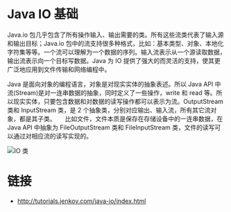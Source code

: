 # Java IO 基础

Java.io 包几乎包含了所有操作输入、输出需要的类。所有这些流类代表了输入源和输出目标；Java.io 包中的流支持很多种格式，比如：基本类型、对象、本地化字符集等等。一个流可以理解为一个数据的序列。输入流表示从一个源读取数据，输出流表示向一个目标写数据。Java 为 IO 提供了强大的而灵活的支持，使其更广泛地应用到文件传输和网络编程中。

Java 是面向对象的编程语言，对象是对现实实体的抽象表述。所以 Java API 中流(Stream)是对一连串数据的抽象，同时定义了一些操作，write 和 read 等。所以现实实体，只要包含数据和对数据的读写操作都可以表示为流。OutputStream 类和 InputStream 类，是 2 个抽象类，分别对应输出、输入流，所有其它流对象，都是其子类。　　比如文件，文件本质是保存在存储设备中的一连串数据，在 Java API 中抽象为 FileOutputStream 类和 FileInputStream 类，文件的读写可以通过对相应流的读写实现的。

![IO 类](http://www.runoob.com/wp-content/uploads/2013/12/iostream2xx.png)

# 链接

- http://tutorials.jenkov.com/java-io/index.html
